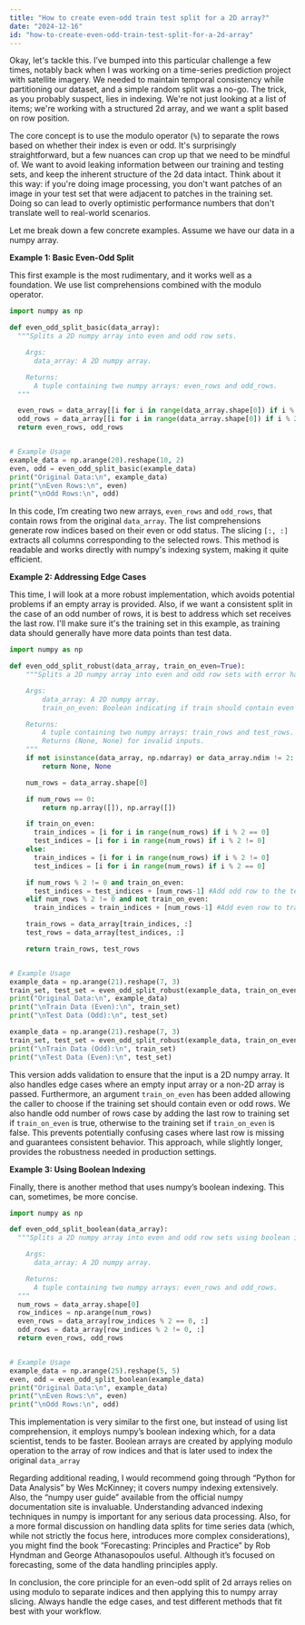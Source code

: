 ```yaml
---
title: "How to create even-odd train test split for a 2D array?"
date: "2024-12-16"
id: "how-to-create-even-odd-train-test-split-for-a-2d-array"
---
```


Okay, let's tackle this. I’ve bumped into this particular challenge a few times, notably back when I was working on a time-series prediction project with satellite imagery. We needed to maintain temporal consistency while partitioning our dataset, and a simple random split was a no-go. The trick, as you probably suspect, lies in indexing. We're not just looking at a list of items; we're working with a structured 2d array, and we want a split based on row position.

The core concept is to use the modulo operator (`%`) to separate the rows based on whether their index is even or odd. It's surprisingly straightforward, but a few nuances can crop up that we need to be mindful of. We want to avoid leaking information between our training and testing sets, and keep the inherent structure of the 2d data intact. Think about it this way: if you're doing image processing, you don't want patches of an image in your test set that were adjacent to patches in the training set. Doing so can lead to overly optimistic performance numbers that don't translate well to real-world scenarios.

Let me break down a few concrete examples. Assume we have our data in a numpy array.

**Example 1: Basic Even-Odd Split**

This first example is the most rudimentary, and it works well as a foundation. We use list comprehensions combined with the modulo operator.

```python
import numpy as np

def even_odd_split_basic(data_array):
  """Splits a 2D numpy array into even and odd row sets.

    Args:
      data_array: A 2D numpy array.

    Returns:
      A tuple containing two numpy arrays: even_rows and odd_rows.
  """

  even_rows = data_array[[i for i in range(data_array.shape[0]) if i % 2 == 0], :]
  odd_rows = data_array[[i for i in range(data_array.shape[0]) if i % 2 != 0], :]
  return even_rows, odd_rows


# Example Usage
example_data = np.arange(20).reshape(10, 2)
even, odd = even_odd_split_basic(example_data)
print("Original Data:\n", example_data)
print("\nEven Rows:\n", even)
print("\nOdd Rows:\n", odd)

```

In this code, I’m creating two new arrays, `even_rows` and `odd_rows`, that contain rows from the original `data_array`. The list comprehensions generate row indices based on their even or odd status. The slicing `[:, :]` extracts all columns corresponding to the selected rows. This method is readable and works directly with numpy's indexing system, making it quite efficient.

**Example 2: Addressing Edge Cases**

This time, I will look at a more robust implementation, which avoids potential problems if an empty array is provided. Also, if we want a consistent split in the case of an odd number of rows, it is best to address which set receives the last row. I'll make sure it's the training set in this example, as training data should generally have more data points than test data.

```python
import numpy as np

def even_odd_split_robust(data_array, train_on_even=True):
    """Splits a 2D numpy array into even and odd row sets with error handling.

    Args:
        data_array: A 2D numpy array.
        train_on_even: Boolean indicating if train should contain even or odd rows.

    Returns:
        A tuple containing two numpy arrays: train_rows and test_rows.
        Returns (None, None) for invalid inputs.
    """
    if not isinstance(data_array, np.ndarray) or data_array.ndim != 2:
        return None, None

    num_rows = data_array.shape[0]

    if num_rows == 0:
        return np.array([]), np.array([])

    if train_on_even:
      train_indices = [i for i in range(num_rows) if i % 2 == 0]
      test_indices = [i for i in range(num_rows) if i % 2 != 0]
    else:
      train_indices = [i for i in range(num_rows) if i % 2 != 0]
      test_indices = [i for i in range(num_rows) if i % 2 == 0]

    if num_rows % 2 != 0 and train_on_even:
      test_indices = test_indices + [num_rows-1] #Add odd row to the test
    elif num_rows % 2 != 0 and not train_on_even:
      train_indices = train_indices + [num_rows-1] #Add even row to train

    train_rows = data_array[train_indices, :]
    test_rows = data_array[test_indices, :]

    return train_rows, test_rows


# Example Usage
example_data = np.arange(21).reshape(7, 3)
train_set, test_set = even_odd_split_robust(example_data, train_on_even=True)
print("Original Data:\n", example_data)
print("\nTrain Data (Even):\n", train_set)
print("\nTest Data (Odd):\n", test_set)

example_data = np.arange(21).reshape(7, 3)
train_set, test_set = even_odd_split_robust(example_data, train_on_even=False)
print("\nTrain Data (Odd):\n", train_set)
print("\nTest Data (Even):\n", test_set)
```

This version adds validation to ensure that the input is a 2D numpy array. It also handles edge cases where an empty input array or a non-2D array is passed. Furthermore, an argument `train_on_even` has been added allowing the caller to choose if the training set should contain even or odd rows. We also handle odd number of rows case by adding the last row to training set if `train_on_even` is true, otherwise to the training set if `train_on_even` is false. This prevents potentially confusing cases where last row is missing and guarantees consistent behavior. This approach, while slightly longer, provides the robustness needed in production settings.

**Example 3: Using Boolean Indexing**

Finally, there is another method that uses numpy’s boolean indexing. This can, sometimes, be more concise.

```python
import numpy as np

def even_odd_split_boolean(data_array):
  """Splits a 2D numpy array into even and odd row sets using boolean indexing.

    Args:
      data_array: A 2D numpy array.

    Returns:
      A tuple containing two numpy arrays: even_rows and odd_rows.
  """
  num_rows = data_array.shape[0]
  row_indices = np.arange(num_rows)
  even_rows = data_array[row_indices % 2 == 0, :]
  odd_rows = data_array[row_indices % 2 != 0, :]
  return even_rows, odd_rows


# Example Usage
example_data = np.arange(25).reshape(5, 5)
even, odd = even_odd_split_boolean(example_data)
print("Original Data:\n", example_data)
print("\nEven Rows:\n", even)
print("\nOdd Rows:\n", odd)

```

This implementation is very similar to the first one, but instead of using list comprehension, it employs numpy’s boolean indexing which, for a data scientist, tends to be faster. Boolean arrays are created by applying modulo operation to the array of row indices and that is later used to index the original `data_array`

Regarding additional reading, I would recommend going through “Python for Data Analysis” by Wes McKinney; it covers numpy indexing extensively. Also, the “numpy user guide” available from the official numpy documentation site is invaluable. Understanding advanced indexing techniques in numpy is important for any serious data processing. Also, for a more formal discussion on handling data splits for time series data (which, while not strictly the focus here, introduces more complex considerations), you might find the book “Forecasting: Principles and Practice” by Rob Hyndman and George Athanasopoulos useful. Although it’s focused on forecasting, some of the data handling principles apply.

In conclusion, the core principle for an even-odd split of 2d arrays relies on using modulo to separate indices and then applying this to numpy array slicing. Always handle the edge cases, and test different methods that fit best with your workflow.
